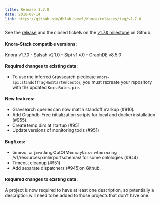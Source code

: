 ```yaml
---
title: Release 1.7.0
date: 2018-08-14
link: https://github.com/dhlab-basel/Knora/releases/tag/v1.7.0
---
```

See the
[release](https://github.com/dhlab-basel/Knora/releases/tag/v1.7.0) and the closed tickets on the [v1.7.0 milestone](https://github.com/dhlab-basel/Knora/milestone/11) on Github.

#### Knora-Stack compatible versions:
Knora v1.7.0 - Salsah v2.1.0 - Sipi v1.4.0 - GraphDB v8.5.0

#### Required changes to existing data:

- To use the inferred Gravsearch predicate `knora-api:standoffTagHasStartAncestor`,
  you must recreate your repository with the updated `KnoraRules.pie`.

#### New features:

- Gravsearch queries can now match standoff markup (#910).
- Add Graphdb-Free initialization scripts for local and docker installation (#955).
- Create temp dirs at startup (#951)
- Update versions of monitoring tools (#951)


#### Bugfixes:

- timeout or java.lang.OutOfMemoryError when using /v1/resources/xmlimportschemas/ for some ontologies (#944)
- Timeout cleanup (#951)
- Add separate dispatchers (#945)on Github.

#### Required changes to existing data:
A project is now required to have at least one description, so potentially a description will need to be added to those projects that don't have one.






